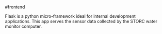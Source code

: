 #frontend

Flask is a python micro-framework ideal for internal development applications. This app serves the sensor data collected by the STORC water monitor computer. 
